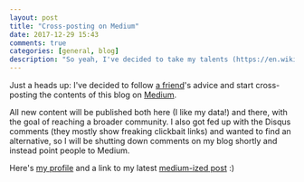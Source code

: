 ```yaml
---
layout: post
title: "Cross-posting on Medium"
date: 2017-12-29 15:43
comments: true
categories: [general, blog]
description: "So yeah, I've decided to take my talents (https://en.wikipedia.org/wiki/The_Decision_(TV_special)) to Medium as well."
---
```


Just a heads up: I've decided to follow [a friend](https://twitter.com/cirpo)'s
advice and start cross-posting the contents of this blog on [Medium](https://medium.com/).

All new content will be published both here (I like my data!) and there, with the
goal of reaching a broader community. I also got fed up with the Disqus comments
(they mostly show freaking clickbait links) and wanted to find an alternative, so
I will be shutting down comments on my blog shortly and instead point people to
Medium.

Here's [my profile](https://medium.com/@alexnadalin) and a link to my latest
[medium-ized post](https://medium.com/@alexnadalin/unix-goodies-to-the-rescue-vol-2-5da643407561) :)